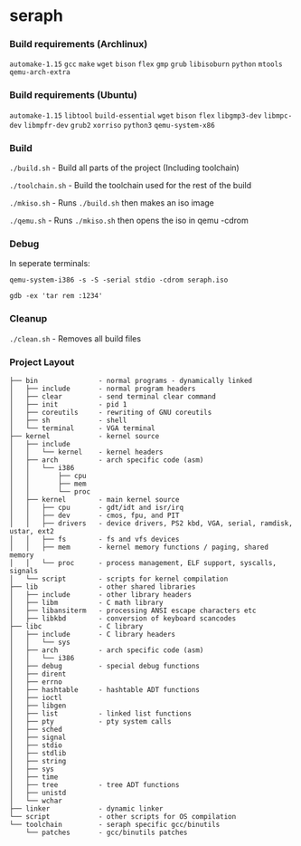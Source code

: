 # seraph

### Build requirements (Archlinux)
`automake-1.15`
`gcc`
`make`
`wget`
`bison`
`flex`
`gmp`
`grub`
`libisoburn`
`python`
`mtools`
`qemu-arch-extra`

### Build requirements (Ubuntu)
`automake-1.15`
`libtool`
`build-essential`
`wget`
`bison`
`flex`
`libgmp3-dev`
`libmpc-dev`
`libmpfr-dev`
`grub2`
`xorriso`
`python3`
`qemu-system-x86`

### Build
`./build.sh` - Build all parts of the project (Including toolchain)

`./toolchain.sh` - Build the toolchain used for the rest of the build

`./mkiso.sh` - Runs `./build.sh` then makes an iso image

`./qemu.sh` - Runs `./mkiso.sh` then opens the iso in qemu -cdrom

### Debug
In seperate terminals:

`qemu-system-i386 -s -S -serial stdio -cdrom seraph.iso`

`gdb -ex 'tar rem :1234'` 

### Cleanup
`./clean.sh` - Removes all build files

### Project Layout
```
├── bin               - normal programs - dynamically linked  
│   ├── include       - normal program headers  
│   ├── clear         - send terminal clear command
│   ├── init          - pid 1
│   ├── coreutils     - rewriting of GNU coreutils
│   ├── sh            - shell  
│   └── terminal      - VGA terminal  
├── kernel            - kernel source  
│   ├── include       
│   │   └── kernel    - kernel headers
│   ├── arch          - arch specific code (asm)  
│   │   └── i386  
│   │       ├── cpu  
│   │       ├── mem  
│   │       └── proc  
│   ├── kernel        - main kernel source  
│   │   ├── cpu       - gdt/idt and isr/irq  
│   │   ├── dev       - cmos, fpu, and PIT  
│   │   ├── drivers   - device drivers, PS2 kbd, VGA, serial, ramdisk, ustar, ext2  
│   │   ├── fs        - fs and vfs devices  
│   │   ├── mem       - kernel memory functions / paging, shared memory  
│   │   └── proc      - process management, ELF support, syscalls, signals  
│   └── script        - scripts for kernel compilation  
├── lib               - other shared libraries 
│   ├── include       - other library headers
│   ├── libm          - C math library 
│   ├── libansiterm   - processing ANSI escape characters etc
│   ├── libkbd        - conversion of keyboard scancodes
├── libc              - C library  
│   ├── include       - C library headers  
│   │   └── sys  
│   ├── arch          - arch specific code (asm)  
│   │   └── i386  
│   ├── debug         - special debug functions  
│   ├── dirent
│   ├── errno  
│   ├── hashtable     - hashtable ADT functions  
│   ├── ioctl  
│   ├── libgen   
│   ├── list          - linked list functions  
│   ├── pty           - pty system calls  
│   ├── sched  
│   ├── signal  
│   ├── stdio  
│   ├── stdlib  
│   ├── string  
│   ├── sys  
│   ├── time
│   ├── tree          - tree ADT functions  
│   ├── unistd
│   └── wchar 
├── linker            - dynamic linker  
└── script            - other scripts for OS compilation  
└── toolchain         - seraph specific gcc/binutils  
    └── patches       - gcc/binutils patches  
```
